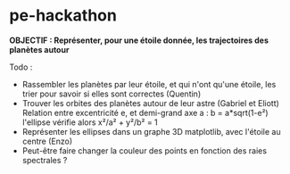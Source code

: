 # pe-hackathon


**OBJECTIF : Représenter, pour une étoile donnée, les trajectoires des planètes autour**

Todo : 
- Rassembler les planètes par leur étoile, et qui n'ont qu'une étoile, les trier pour savoir si elles sont correctes (Quentin)
- Trouver les orbites des planètes autour de leur astre (Gabriel et Eliott)
    Relation entre excentricité e, et demi-grand axe a :
    b = a*sqrt(1-e²)
    l'ellipse vérifie alors x²/a² + y²/b² = 1
- Représenter les ellipses dans un graphe 3D matplotlib, avec l'étoile au centre (Enzo)
- Peut-être faire changer la couleur des points en fonction des raies spectrales ?

```python

```
